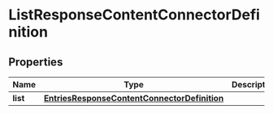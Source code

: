 
# ListResponseContentConnectorDefinition

## Properties
Name | Type | Description | Notes
------------ | ------------- | ------------- | -------------
**list** | [**EntriesResponseContentConnectorDefinition**](EntriesResponseContentConnectorDefinition.md) |  |  [optional]



